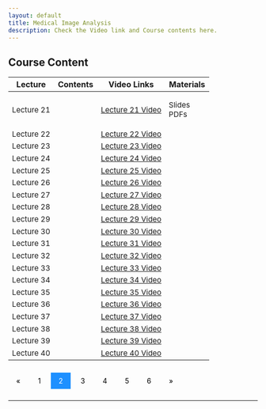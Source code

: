 ```yaml
---
layout: default
title: Medical Image Analysis
description: Check the Video link and Course contents here.
---
```


## Course Content

<style>
.pagination a {
  color: black;
  float: center;
  padding: 8px 16px;
  text-decoration: none;
  transition: background-color .3s;
}

.pagination a.active {
  background-color: dodgerblue;
  color: white;
}

.pagination a:hover:not(.active) {background-color: #ddd;}
</style>

<table>
<thead>
<tr>
<th>Lecture</th>
<th>Contents</th>
  <th>Video Links</th>
  <th>Materials</th>
</tr>
</thead>
<tbody>
<tr>
<td style="font-size: 15px;">Lecture 21</td>
<td style="font-size: 15px;"></td>
  <td style="font-size: 15px;"><a href="">Lecture 21 Video</a></td>
<td style="font-size: 15px;"><p>Slides<br>
  PDFs</p></td>
</tr>
  <tr>
  <td style="font-size: 15px;">Lecture 22</td>
<td style="font-size: 15px;"></td>
  <td style="font-size: 15px;"><a href="">Lecture 22 Video</a></td>
<td></td>
</tr>
  <tr>
<td style="font-size: 15px;">Lecture 23</td>
<td style="font-size: 15px;"></td>
  <td style="font-size: 15px;"><a href="">Lecture 23 Video</a></td>
<td></td>
</tr>
   <tr>
<td style="font-size: 15px;" >Lecture 24</td>
<td style="font-size: 15px;"></td>
  <td style="font-size: 15px;"><a href="">Lecture 24 Video</a></td>
<td></td>
</tr>
   <tr>
<td style="font-size: 15px;">Lecture 25</td>
<td style="font-size: 15px;"></td>
  <td style="font-size: 15px;"><a href="">Lecture 25 Video</a></td>
<td></td>
</tr>
   <tr>
<td style="font-size: 15px;">Lecture 26</td>
<td style="font-size: 15px;"></td>
  <td style="font-size: 15px;"><a href="">Lecture 26 Video</a></td>
<td></td>
</tr>
   <tr>
<td style="font-size: 15px;">Lecture 27</td>
<td style="font-size: 15px;"></td>
  <td style="font-size: 15px;"><a href="">Lecture 27 Video</a></td>
<td></td>
</tr>
   <tr>
<td style="font-size: 15px;">Lecture 28</td>
<td style="font-size: 15px;"></td>
  <td style="font-size: 15px;"><a href="">Lecture 28 Video</a></td>
<td></td>
</tr>
  <tr>
<td style="font-size: 15px;">Lecture 29</td>
<td style="font-size: 15px;"></td>
  <td style="font-size: 15px;"><a href="">Lecture 29 Video</a></td>
<td></td>
</tr>
  <tr>
<td style="font-size: 15px;">Lecture 30</td>
<td style="font-size: 15px;"></td>
  <td style="font-size: 15px;"><a href="">Lecture 30 Video</a></td>
<td></td>
</tr>
   <tr>
<td style="font-size: 15px;">Lecture 31</td>
<td style="font-size: 15px;"></td>
  <td style="font-size: 15px;"><a href="">Lecture 31 Video</a></td>
<td></td>
</tr>
   <tr>
<td style="font-size: 15px;">Lecture 32</td>
<td style="font-size: 15px;"></td>
  <td style="font-size: 15px;"><a href="">Lecture 32 Video</a></td>
<td></td>
</tr>
   <tr>
<td style="font-size: 15px;">Lecture 33</td>
<td style="font-size: 15px;"></td>
  <td style="font-size: 15px;"><a href="">Lecture 33 Video</a></td>
<td></td>
</tr>
   <tr>
<td style="font-size: 15px;">Lecture 34</td>
<td style="font-size: 15px;"></td>
  <td style="font-size: 15px;"><a href="">Lecture 34 Video</a></td>
<td></td>
</tr>
   <tr>
<td style="font-size: 15px;">Lecture 35</td>
<td style="font-size: 15px;"></td>
  <td style="font-size: 15px;"><a href="">Lecture 35 Video</a></td>
<td></td>
</tr>
   <tr>
<td style="font-size: 15px;">Lecture 36</td>
<td style="font-size: 15px;"></td>
  <td style="font-size: 15px;"><a href="">Lecture 36 Video</a></td>
<td></td>
</tr>
   <tr>
<td style="font-size: 15px;">Lecture 37</td>
<td style="font-size: 15px;"></td>
  <td style="font-size: 15px;"><a href="">Lecture 37 Video</a></td>
<td></td>
</tr>
   <tr>
<td style="font-size: 15px;">Lecture 38</td>
<td style="font-size: 15px;"></td>
  <td style="font-size: 15px;"><a href="">Lecture 38 Video</a></td>
<td></td>
</tr>
   <tr>
<td style="font-size: 15px;">Lecture 39</td>
<td style="font-size: 15px;"></td>
  <td style="font-size: 15px;"><a href="">Lecture 39 Video</a></td>
<td></td>
</tr>
   <tr>
<td style="font-size: 15px;">Lecture 40</td>
<td style="font-size: 15px;"></td>
  <td style="font-size: 15px;"><a href="">Lecture 40 Video</a></td>
<td></td>
</tr>
</tbody>
</table>
<br>
<div class="pagination">
  <a href="course_page.html">&laquo;</a>
  <a href="course_page.html">1</a>
  <a class="active" href="course_page2.html">2</a>
  <a href="course_page3.html">3</a>
  <a href="course_page4.html">4</a>
  <a href="course_page5.html">5</a>
  <a href="course_page6.html">6</a>
  <a href="course_page3.html">&raquo;</a>
</div>
<br>

---
